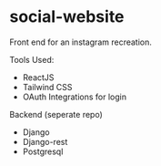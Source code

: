 # social-website
Front end for an instagram recreation.

Tools Used:

- ReactJS
- Tailwind CSS
- OAuth Integrations for login


Backend (seperate repo)

- Django
- Django-rest
- Postgresql
